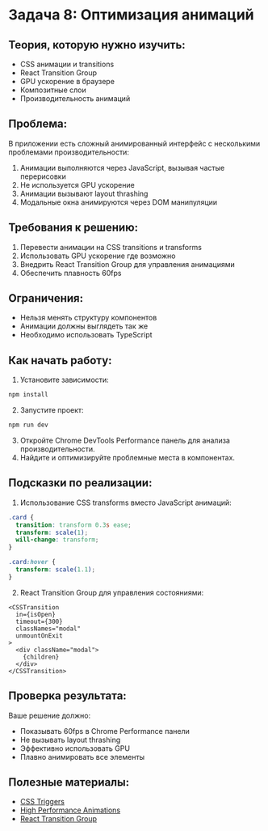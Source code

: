 # Задача 8: Оптимизация анимаций

## Теория, которую нужно изучить:
- CSS анимации и transitions
- React Transition Group
- GPU ускорение в браузере
- Композитные слои
- Производительность анимаций

## Проблема:
В приложении есть сложный анимированный интерфейс с несколькими проблемами производительности:
1. Анимации выполняются через JavaScript, вызывая частые перерисовки
2. Не используется GPU ускорение
3. Анимации вызывают layout thrashing
4. Модальные окна анимируются через DOM манипуляции

## Требования к решению:
1. Перевести анимации на CSS transitions и transforms
2. Использовать GPU ускорение где возможно
3. Внедрить React Transition Group для управления анимациями
4. Обеспечить плавность 60fps

## Ограничения:
- Нельзя менять структуру компонентов
- Анимации должны выглядеть так же
- Необходимо использовать TypeScript

## Как начать работу:
1. Установите зависимости:
```bash
npm install
```

2. Запустите проект:
```bash
npm run dev
```

3. Откройте Chrome DevTools Performance панель для анализа производительности.
4. Найдите и оптимизируйте проблемные места в компонентах.

## Подсказки по реализации:

1. Использование CSS transforms вместо JavaScript анимаций:
```css
.card {
  transition: transform 0.3s ease;
  transform: scale(1);
  will-change: transform;
}

.card:hover {
  transform: scale(1.1);
}
```

2. React Transition Group для управления состояниями:
```tsx
<CSSTransition
  in={isOpen}
  timeout={300}
  classNames="modal"
  unmountOnExit
>
  <div className="modal">
    {children}
  </div>
</CSSTransition>
```

## Проверка результата:
Ваше решение должно:
- Показывать 60fps в Chrome Performance панели
- Не вызывать layout thrashing
- Эффективно использовать GPU
- Плавно анимировать все элементы

## Полезные материалы:
- [CSS Triggers](https://csstriggers.com/)
- [High Performance Animations](https://www.html5rocks.com/en/tutorials/speed/high-performance-animations/)
- [React Transition Group](https://reactcommunity.org/react-transition-group/)
